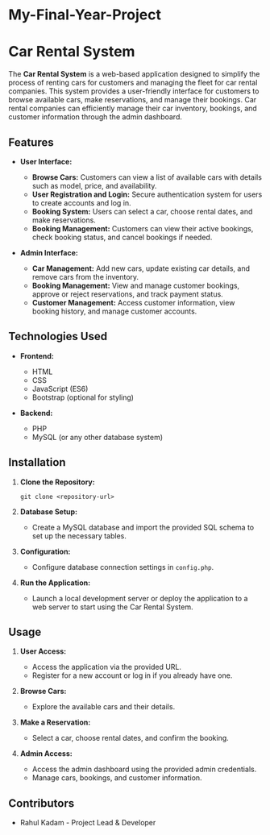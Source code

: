# My-Final-Year-Project
# Car Rental System

The **Car Rental System** is a web-based application designed to simplify the process of renting cars for customers and managing the fleet for car rental companies. This system provides a user-friendly interface for customers to browse available cars, make reservations, and manage their bookings. Car rental companies can efficiently manage their car inventory, bookings, and customer information through the admin dashboard.

## Features

- **User Interface:**
  - **Browse Cars:** Customers can view a list of available cars with details such as model, price, and availability.
  - **User Registration and Login:** Secure authentication system for users to create accounts and log in.
  - **Booking System:** Users can select a car, choose rental dates, and make reservations.
  - **Booking Management:** Customers can view their active bookings, check booking status, and cancel bookings if needed.

- **Admin Interface:**
  - **Car Management:** Add new cars, update existing car details, and remove cars from the inventory.
  - **Booking Management:** View and manage customer bookings, approve or reject reservations, and track payment status.
  - **Customer Management:** Access customer information, view booking history, and manage customer accounts.

## Technologies Used

- **Frontend:**
  - HTML
  - CSS
  - JavaScript (ES6)
  - Bootstrap (optional for styling)

- **Backend:**
  - PHP
  - MySQL (or any other database system)

## Installation

1. **Clone the Repository:**
   ```
   git clone <repository-url>
   ```

2. **Database Setup:**
   - Create a MySQL database and import the provided SQL schema to set up the necessary tables.

3. **Configuration:**
   - Configure database connection settings in `config.php`.

4. **Run the Application:**
   - Launch a local development server or deploy the application to a web server to start using the Car Rental System.

## Usage

1. **User Access:**
   - Access the application via the provided URL.
   - Register for a new account or log in if you already have one.

2. **Browse Cars:**
   - Explore the available cars and their details.

3. **Make a Reservation:**
   - Select a car, choose rental dates, and confirm the booking.

4. **Admin Access:**
   - Access the admin dashboard using the provided admin credentials.
   - Manage cars, bookings, and customer information.

## Contributors

- Rahul Kadam - Project Lead & Developer

 
